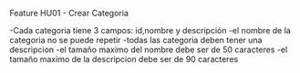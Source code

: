 Feature HU01 - Crear Categoria 

-Cada categoria tiene 3 campos: id,nombre y descripción
-el nombre de la categoria no se puede repetir
-todas las categoria deben tener una descripcion
-el tamaño maximo del nombre debe ser de 50 caracteres
-el tamaño maximo de la descripcion debe ser de 90 caracteres
 
